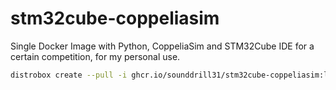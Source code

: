 # stm32cube-coppeliasim
Single Docker Image with Python, CoppeliaSim and STM32Cube IDE for a certain competition, for my personal use.

```bash
distrobox create --pull -i ghcr.io/sounddrill31/stm32cube-coppeliasim:latest -H /home/souhrud/CustomHome/stm32cubeide-docker-home -n STM32Cube-C-sim
```